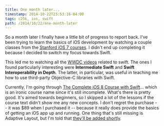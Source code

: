 ```yaml
---
title: One month later...
timestamp: 2014-10-22T23:53:16-04:00
tags: c25k, ios, swift
path: /2014/10/22/one-month-later
---
```


So a month later I finally have a little bit of progress to report back. I've
been trying to learn the basics of iOS development by watching a couple classes
from the [Stanford iOS 7 courses][stanford]. I didn't end up completing it
because I decided to switch my focus towards Swift.

[stanford]: https://itunes.apple.com/ca/course/developing-ios-7-apps-for/id733644550

This led me to watching all the [WWDC videos][wwdc] related to swift. The ones I found
particularly interesting were **Intermediate Swift** and
**Swift Interoperability in Depth**. The latter, in particular, was useful
in teaching me how to use third-party Objective-C libraries with Swift.

[wwdc]: https://developer.apple.com/videos/wwdc/2014/

Currently, I'm going through [The Complete iOS 8 Course with Swift][course]...
which is an ironic course name since it's still incomplete. What's there is
pretty good. It's aimed towards beginners, so I skipped a lot of the lessons if
the course text didn't show me any new concepts. I don't regret the purchase --
it was $89 when I purchased it -- because it really does provide the basics of
getting an iOS app up and running. One thing that's still missing is Adaptive
Layout, but I'm told that [they'll be added shortly][tweet].

[course]: http://bitfountain.io/course/complete-ios8/
[tweet]: https://twitter.com/eliotarntz/status/524434493718138880

